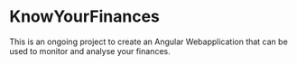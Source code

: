 # KnowYourFinances
This is an ongoing project to create an Angular Webapplication that can be used to monitor and analyse your finances.
